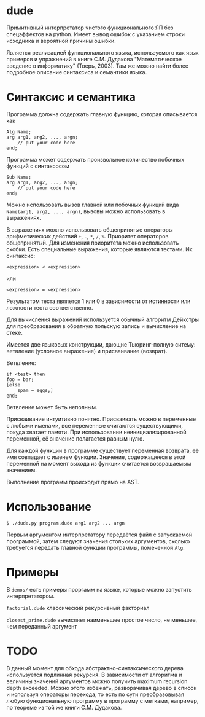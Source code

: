 # dude
Примитивный интерпретатор чистого функционального ЯП без спецэффектов на python. Имеет вывод ошибок с указанием строки исходника и вероятной причины ошибки.

Является реализацией функционального языка, используемого как язык примеров и упражнений в книге С.М. Дудакова "Математическое введение в информатику" (Тверь, 2003). Там же можно найти более подробное описание синтаксиса и семантики языка.

# Синтаксис и семантика
Программа должна содержать главную функцию, которая описывается как

    Alg Name;
    arg arg1, arg2, ..., argn;
        // put your code here
    end;

Программа может содержать произвольное количество побочных функций с синтаксосом

    Sub Name;
    arg arg1, arg2, ..., argn;
        // put your code here
    end;

Можно использовать вызов главной или побочных функций вида `Name(arg1, arg2, ..., argn)`, вызовы можно использовать в выражениях.

В выражениях можно использовать общепринятые операторы арифметических действий `+`, `-`, `*`, `/`, `%`. Приоритет операторов общепринятый. Для изменения приоритета можно использовать скобки. Есть специальные выражения, которые являются тестами. Их синтаксис:

    <expression> < <expression>

или

    <expression> = <expression>

Результатом теста является 1 или 0 в зависимости от истинности или ложности теста соответственно.

Для вычисления выражений используется обычный алгоритм Дейкстры для преобразования в обратную польскую запись и вычисление на стеке.

Имеется две языковых конструкции, дающие Тьюринг-полную ситему: ветвление (условное выражение) и присваивание (возврат).

Ветвление:

    if <test> then
	foo = bar;
    [else
        spam = eggs;]
    end;

Ветвление может быть неполным.

Присваивание интуитивно понятно. Присваивать можно в переменные с любыми именами, все переменные считаются существующими, покуда хватает памяти. При использовании неинициализированной переменной, её значение полагается равным нулю.

Для каждой функции в программе существует переменная возврата, её имя совпадает с именем функции. Значение, содержащееся в этой переменной на момент выхода из функции считается возвращаемым значением.

Выполнение программ происходит прямо на AST.

# Использование

    $ ./dude.py program.dude arg1 arg2 ... argn

Первым аргументом интерпретатору передаётся файл с запускаемой программой, затем следуют значения стольких аргументов, сколько требуется передать главной функции программы, помеченной `Alg`.

# Примеры
В `demos/` есть примеры проргамм на языке, которые можно запустить интерпретатором.

`factorial.dude` классический рекурсивный факториал

`closest_prime.dude` вычисляет наименьшее простое число, не меньшее, чем переданный аргумент


# TODO
В данный момент для обхода абстрактно-синтаксического дерева используется подлинная рекурсия. В зависимости от алгоритма и величины значений аргументов можно получить maximum recursion depth exceeded. Можно этого избежать, разворачивая дерево в список и используя операторы перехода, то есть по сути преобразовывая любую функциональную программу в программу с метками, например, по теореме из той же книги С.М. Дудакова. 
